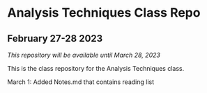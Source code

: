 # Analysis Techniques Class Repo
## February 27-28 2023

_This repository will be available until March 28, 2023_

This is the class repository for the Analysis Techniques class.

March 1: Added Notes.md that contains reading list
